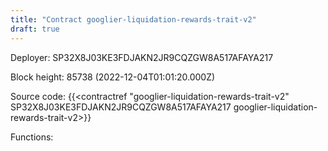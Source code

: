 ```yaml
---
title: "Contract googlier-liquidation-rewards-trait-v2"
draft: true
---
```

Deployer: SP32X8J03KE3FDJAKN2JR9CQZGW8A517AFAYA217


 



Block height: 85738 (2022-12-04T01:01:20.000Z)

Source code: {{<contractref "googlier-liquidation-rewards-trait-v2" SP32X8J03KE3FDJAKN2JR9CQZGW8A517AFAYA217 googlier-liquidation-rewards-trait-v2>}}

Functions:



